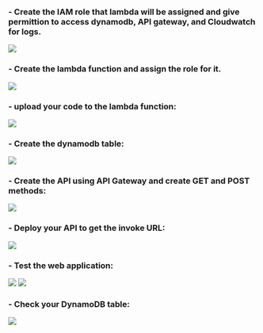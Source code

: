 ### - Create the IAM role that lambda will be assigned and give permittion to access dynamodb, API gateway, and Cloudwatch for logs.
<img src="https://github.com/Asem-Mohamed-321/iVolve-OJT/assets/167926594/051c22a5-2bc6-4fc3-8585-27feeb2e5c7b">

### - Create the lambda function and assign the role for it.

<img src="https://github.com/Asem-Mohamed-321/iVolve-OJT/assets/167926594/f913886b-6843-4294-ae72-c5e914708dd4">

### - upload your code to the lambda function:
<img src="https://github.com/Asem-Mohamed-321/iVolve-OJT/assets/167926594/94a90c5b-62d1-4de7-83ff-47605b255418">

### - Create the dynamodb table:
<img src="https://github.com/Asem-Mohamed-321/iVolve-OJT/assets/167926594/ab791eae-3f9b-4a17-8487-6400a562d826">

### - Create the API using API Gateway and create GET and POST methods:
<img src="https://github.com/Asem-Mohamed-321/iVolve-OJT/assets/167926594/125d9db1-333d-4517-8a06-6ce059dc8039">

### - Deploy your API to get the invoke URL:
<img src="https://github.com/Asem-Mohamed-321/iVolve-OJT/assets/167926594/cf63d21a-1b32-42c1-a437-841734722dfb">

### - Test the web application:
<img src="https://github.com/Asem-Mohamed-321/iVolve-OJT/assets/167926594/221b8e9c-3732-4ccd-aac3-bf0aad255ef4">
<img src="https://github.com/Asem-Mohamed-321/iVolve-OJT/assets/167926594/2434fed5-1592-40d3-bda4-db5790956e74">

### - Check your DynamoDB table:
<img src="https://github.com/Asem-Mohamed-321/iVolve-OJT/assets/167926594/9b7f4160-2439-4931-abc5-2d0218e452a3">
